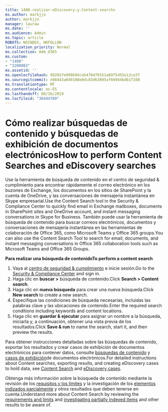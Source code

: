 ```yaml
---
title: 1488-realizar-eDiscovery-y-Content-searchs
ms.author: markjjo
author: markjjo
manager: lauraw
ms.date: ''
ms.audience: Admin
ms.topic: article
ROBOTS: NOINDEX, NOFOLLOW
localization_priority: Normal
ms.collection: Adm_O365
ms.custom:
- "1488"
- "3200003"
ms.assetid: ''
ms.openlocfilehash: 992037e999b94ceb470470151a69f5455e12ce3f
ms.sourcegitcommit: e98443a049108e0dc83d63895af66944bdb1f108
ms.translationtype: MT
ms.contentlocale: es-ES
ms.lasthandoff: 08/16/2019
ms.locfileid: "36444789"
---
```

# <a name="how-to-perform-content-searches-and-ediscovery-searches"></a><span data-ttu-id="4a79b-102">Cómo realizar búsquedas de contenido y búsquedas de exhibición de documentos electrónicos</span><span class="sxs-lookup"><span data-stu-id="4a79b-102">How to perform Content Searches and eDiscovery searches</span></span>

<span data-ttu-id="4a79b-103">Use la herramienta de búsqueda de contenido en el centro de seguridad & cumplimiento para encontrar rápidamente el correo electrónico en los buzones de Exchange, los documentos en los sitios de SharePoint y la cuenta de OneDrive, y las conversaciones de mensajería instantánea en Skype empresarial.</span><span class="sxs-lookup"><span data-stu-id="4a79b-103">Use the Content Search tool in the Security & Compliance Center to quickly find email in Exchange mailboxes, documents in SharePoint sites and OneDrive account, and instant messaging conversations in Skype for Business.</span></span> <span data-ttu-id="4a79b-104">También puede usar la herramienta de búsqueda de contenido para buscar correos electrónicos, documentos y conversaciones de mensajería instantánea en las herramientas de colaboración de Office 365, como Microsoft Teams y Office 365 groups.</span><span class="sxs-lookup"><span data-stu-id="4a79b-104">You can also use the Content Search Tool to search for email, documents, and instant messaging conversations in Office 365 collaboration tools such as Microsoft Teams and Office 365 Groups.</span></span>

<span data-ttu-id="4a79b-105">**Para realizar una búsqueda de contenido**</span><span class="sxs-lookup"><span data-stu-id="4a79b-105">**To perform a content search**</span></span>

1. <span data-ttu-id="4a79b-106">Vaya al [centro de seguridad & cumplimiento](https://protection.office.com) e inicie sesión.</span><span class="sxs-lookup"><span data-stu-id="4a79b-106">Go to the [Security & Compliance Center](https://protection.office.com) and sign in.</span></span>
2. <span data-ttu-id="4a79b-107">Haga clic en **buscar >** búsqueda de contenido.</span><span class="sxs-lookup"><span data-stu-id="4a79b-107">Click **Search > Content search**.</span></span>
3. <span data-ttu-id="4a79b-108">Haga clic en **nueva búsqueda** para crear una nueva búsqueda.</span><span class="sxs-lookup"><span data-stu-id="4a79b-108">Click **New search** to create a new search.</span></span>
4. <span data-ttu-id="4a79b-109">Especifique las condiciones de búsqueda necesarias, incluidas las palabras clave y las ubicaciones de contenido.</span><span class="sxs-lookup"><span data-stu-id="4a79b-109">Enter the required search conditions including keywords and content locations.</span></span>  
5. <span data-ttu-id="4a79b-110">Haga clic en **guardar & ejecutar** para asignar un nombre a la búsqueda, iniciarla y, a continuación, obtener una vista previa de los resultados.</span><span class="sxs-lookup"><span data-stu-id="4a79b-110">Click **Save & run** to name the search, start it, and then preview the results.</span></span>

<span data-ttu-id="4a79b-111">Para obtener instrucciones detalladas sobre las búsquedas de contenido, exportar los resultados y crear casos de exhibición de documentos electrónicos para contener datos, consulte [búsquedas de contenido](https://docs.microsoft.com/en-us/office365/securitycompliance/content-search) y [casos de exhibición](https://docs.microsoft.com/en-us/office365/securitycompliance/ediscovery-cases)de documentos electrónicos.</span><span class="sxs-lookup"><span data-stu-id="4a79b-111">For detailed instructions about Content searches, exporting results, and creating eDiscovery cases to hold data, see [Content Search](https://docs.microsoft.com/en-us/office365/securitycompliance/content-search) and [eDiscovery cases](https://docs.microsoft.com/en-us/office365/securitycompliance/ediscovery-cases).</span></span>

<span data-ttu-id="4a79b-112">Obtenga más información sobre la búsqueda de contenido mediante la revisión de los [requisitos y los límites](https://docs.microsoft.com/en-us/office365/securitycompliance/limits-for-content-search) y la investigación de los [elementos indizados parcialmente](https://docs.microsoft.com/en-us/office365/securitycompliance/investigating-partially-indexed-items-in-ediscovery) y otros resultados que deben tenerse en cuenta.</span><span class="sxs-lookup"><span data-stu-id="4a79b-112">Understand more about Content Search by reviewing the [requirements and limits](https://docs.microsoft.com/en-us/office365/securitycompliance/limits-for-content-search) and  [investigating partially indexed items](https://docs.microsoft.com/en-us/office365/securitycompliance/investigating-partially-indexed-items-in-ediscovery) and other results to be aware of.</span></span>
